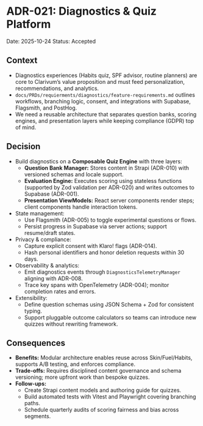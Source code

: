 # ADR-021: Diagnostics & Quiz Platform
Date: 2025-10-24
Status: Accepted

## Context
- Diagnostics experiences (Habits quiz, SPF advisor, routine planners) are core to Clarivum’s value proposition and must feed personalization, recommendations, and analytics.
- `docs/PRDs/requierments/diagnostics/feature-requirements.md` outlines workflows, branching logic, consent, and integrations with Supabase, Flagsmith, and PostHog.
- We need a reusable architecture that separates question banks, scoring engines, and presentation layers while keeping compliance (GDPR) top of mind.

## Decision
- Build diagnostics on a **Composable Quiz Engine** with three layers:
  - **Question Bank Manager:** Stores content in Strapi (ADR-010) with versioned schemas and locale support.
  - **Evaluation Engine:** Executes scoring using stateless functions (supported by Zod validation per ADR-020) and writes outcomes to Supabase (ADR-001).
  - **Presentation ViewModels:** React server components render steps; client components handle interaction tokens.
- State management:
  - Use Flagsmith (ADR-005) to toggle experimental questions or flows.
  - Persist progress in Supabase via server actions; support resume/draft states.
- Privacy & compliance:
  - Capture explicit consent with Klaro! flags (ADR-014).
  - Hash personal identifiers and honor deletion requests within 30 days.
- Observability & analytics:
  - Emit diagnostics events through `DiagnosticsTelemetryManager` aligning with ADR-008.
  - Trace key spans with OpenTelemetry (ADR-004); monitor completion rates and errors.
- Extensibility:
  - Define question schemas using JSON Schema + Zod for consistent typing.
  - Support pluggable outcome calculators so teams can introduce new quizzes without rewriting framework.

## Consequences
- **Benefits:** Modular architecture enables reuse across Skin/Fuel/Habits, supports A/B testing, and enforces compliance.
- **Trade-offs:** Requires disciplined content governance and schema versioning; more upfront work than bespoke quizzes.
- **Follow-ups:**
  - Create Strapi content models and authoring guide for quizzes.
  - Build automated tests with Vitest and Playwright covering branching paths.
  - Schedule quarterly audits of scoring fairness and bias across segments.
